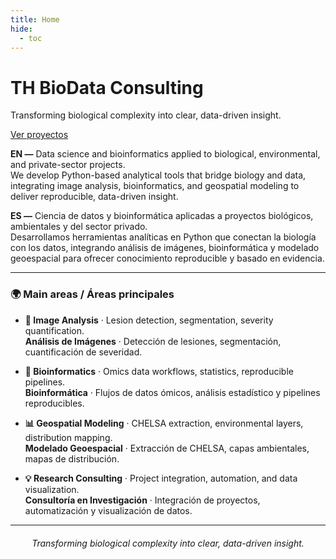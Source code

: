 ```yaml
---
title: Home
hide:
  - toc
---
```


<div class="hero hero--img" style="--th-hero-img:url('assets/hero.jpg');">
  <div class="hero__inner">
    <h1>TH BioData Consulting</h1>
    <p>Transforming biological complexity into clear, data-driven insight.</p>
    <a class="hero__cta" href="projects/index/">Ver proyectos</a>
  </div>
</div>


**EN —** Data science and bioinformatics applied to biological, environmental, and private-sector projects.  
We develop Python-based analytical tools that bridge biology and data, integrating image analysis, bioinformatics, and geospatial modeling to deliver reproducible, data-driven insight.  

**ES —** Ciencia de datos y bioinformática aplicadas a proyectos biológicos, ambientales y del sector privado.  
Desarrollamos herramientas analíticas en Python que conectan la biología con los datos, integrando análisis de imágenes, bioinformática y modelado geoespacial para ofrecer conocimiento reproducible y basado en evidencia.

---

### 🌍 Main areas / Áreas principales

- **🧫 Image Analysis** · Lesion detection, segmentation, severity quantification.  
  **Análisis de Imágenes** · Detección de lesiones, segmentación, cuantificación de severidad.  

- **🧬 Bioinformatics** · Omics data workflows, statistics, reproducible pipelines.  
  **Bioinformática** · Flujos de datos ómicos, análisis estadístico y pipelines reproducibles.  

- **📊 Geospatial Modeling** · CHELSA extraction, environmental layers, distribution mapping.  
  **Modelado Geoespacial** · Extracción de CHELSA, capas ambientales, mapas de distribución.  

- **💡 Research Consulting** · Project integration, automation, and data visualization.  
  **Consultoría en Investigación** · Integración de proyectos, automatización y visualización de datos.

---

<div align="center" style="margin-top: 20px;">
  <em>Transforming biological complexity into clear, data-driven insight.</em>
</div>

